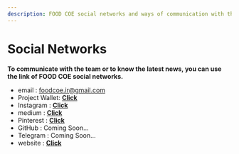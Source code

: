 ```yaml
---
description: FOOD COE social networks and ways of communication with the team
---
```


# Social Networks

**To communicate with the team or to know the latest news, you can use the link of FOOD COE social networks.**

* email : foodcoe.ir@gmail.com
* Project Wallet: [**Click**](https://foodcoe.ic.dance/)
* Instagram : [**Click**](https://www.instagram.com/food.coe/)
* medium : [**Click**](https://medium.com/@foodcoe.ir)
* Pinterest : [**Click**](https://www.pinterest.fr/foodcoeir/)
* GitHub : Coming Soon...
* Telegram : Coming Soon...
* website : [**Click**](https://foodcoe.ir/)

